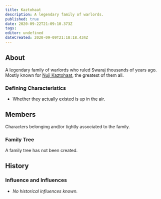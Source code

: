 ```yaml
---
title: Kaztohaat
description: A legendary family of warlords.
published: true
date: 2020-09-22T21:09:10.373Z
tags: 
editor: undefined
dateCreated: 2020-09-09T21:18:18.434Z
---
```


## About

A legendary family of warlords who ruled Swaraj thousands of years ago. Mostly known for [Nuji Kaztohaat](/historical-figures/nuji-kaztohaat), the greatest of them all.

### Defining Characteristics

- Whether they actually existed is up in the air.

## Members

Characters belonging and/or tightly associated to the family.

### Family Tree

A family tree has not been created.

## History

### Influence and Influences

- *No historical influences known.*